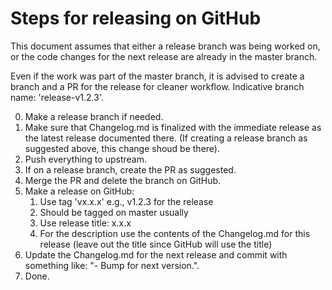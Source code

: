 # Steps for releasing on GitHub

This document assumes that either a release branch was being worked on, or the
code changes for the next release are already in the master branch.

Even if the work was part of the master branch, it is advised to create a branch
and a PR for the release for cleaner workflow. Indicative branch name:
'release-v1.2.3'.

0. Make a release branch if needed.
1. Make sure that Changelog.md is finalized with the immediate release as the
   latest release documented there. (If creating a release branch as suggested
   above, this change shoud be there).
2. Push everything to upstream.
3. If on a release branch, create the PR as suggested.
4. Merge the PR and delete the branch on GitHub.
4. Make a release on GitHub:
   1. Use tag 'vx.x.x' e.g., v1.2.3 for the release
   2. Should be tagged on master usually
   3. Use release title: x.x.x
   4. For the description use the contents of the Changelog.md for this release
      (leave out the title since GitHub will use the title)
5. Update the Changelog.md for the next release and commit with something like:
   "- Bump for next version.".
6. Done.
